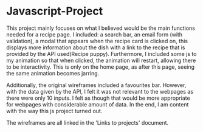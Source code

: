 # Javascript-Project

This project mainly focuses on what I believed would be the main functions needed for a recipe page. I included: a search bar, an email form (with validation), 
a modal that appears when the recipe card is clicked on, this displays more information about the dish with a link to the recipe that is provided by the API used(Recipe puppy).
Furthermore, I included some js to my animation so that when clicked, the animation will restart, allowing there to be interactivity. This is only on the home page, as after this page, seeing the same animation becomes jarring.

Additionally, the original wireframes included a favourites bar. However, with the data given by the API, I felt it was not relevant to the webpages as there were only 10 inputs. 
I felt as though that would be more appropriate for webpages with considerable amount of data. In the end, I am content with the way this js project turned out.


The wireframes are all linked in the 'Links to projects' document.

